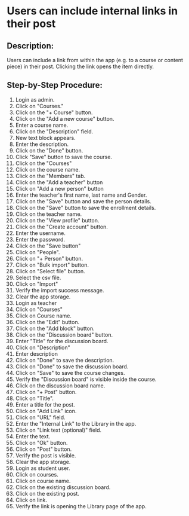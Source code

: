 # Users can include internal links in their post

## Description:

Users can include a link from within the app (e.g. to a course or content piece) in their post. Clicking the link opens the item directly.

## Step-by-Step Procedure:

1. Login as admin.
2. Click on "Courses."
3. Click on the "+ Course" button.
4. Click on the "Add a new course" button.
5. Enter a course name.
6. Click on the "Description" field.
7. New text block appears.
8. Enter the description.
9. Click on the "Done" button.
10. Click "Save" button to save the course.
11. Click on the "Courses"
12. Click on the course name.
13. Click on the "Members" tab.
14. Click on the "Add a teacher" button
15. Click on "Add a new person" button
16. Enter the teacher's first name, last name and Gender.
17. Click on the "Save" button and save the person details.
18. Click on the "Save" button to save the enrollment details.
19. Click on the teacher name.
20. Click on the "View profile" button.
21. Click on the "Create account" button.
22. Enter the username.
23. Enter the password.
24. Click on the "Save button"
25. Click on "People".
26. Click on "+ Person" button.
27. Click on "Bulk import" button.
28. Click on "Select file" button.
29. Select the csv file.
30. Click on "Import"
31. Verify the import success message.
32. Clear the app storage.
33. Login as teacher
34. Click on "Courses"
35. Click on Course name.
36. Click on the "Edit" button.
37. Click on the "Add block" button.
38. Click on the "Discussion board" button.
39. Enter "Title" for the discussion board.
40. Click on "Description"
41. Enter description
42. Click on "Done" to save the description.
43. Click on "Done" to save the discussion board.
44. Click on "Save" to save the course changes.
45. Verify the "Discussion board" is visible inside the course.
46. Click on the discussion board name.
47. Click on "+ Post" button.
48. Click on "Title".
49. Enter a title for the post.
50. Click on "Add Link" icon.
51. Click on "URL" field.
52. Enter the "Internal Link" to the Library in the app.
53. Click on "Link text (optional)" field.
54. Enter the text.
55. Click on "Ok" button.
56. Click on "Post" button.
57. Verify the post is visible.
58. Clear the app storage.
59. Login as student user.
60. Click on courses.
61. Click on course name.
62. Click on the existing discussion board.
63. Click on the existing post.
64. Click on link.
65. Verify the link is opening the Library page of the app.